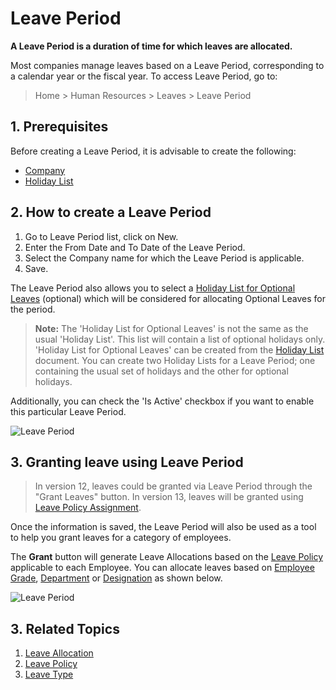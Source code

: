 
# Leave Period



**A Leave Period is a duration of time for which leaves are allocated.**


Most companies manage leaves based on a Leave Period, corresponding to a calendar year or the fiscal year. To access Leave Period, go to:


> Home > Human Resources > Leaves > Leave Period


## 1. Prerequisites


Before creating a Leave Period, it is advisable to create the following:


* [Company](/docs/en/setting-up/company-setup)
* [Holiday List](/docs/en/human-resources/holiday-list)


## 2. How to create a Leave Period


1. Go to Leave Period list, click on New.
2. Enter the From Date and To Date of the Leave Period.
3. Select the Company name for which the Leave Period is applicable.
4. Save.


The Leave Period also allows you to select a [Holiday List for Optional Leaves](/docs/en/human-resources/holiday-list) (optional) which will be considered for allocating Optional Leaves for the period.


> **Note:** The 'Holiday List for Optional Leaves' is not the same as the usual 'Holiday List'. This list will contain a list of optional holidays only. 'Holiday List for Optional Leaves' can be created from the [Holiday List](/docs/en/human-resources/holiday-list) document. You can create two Holiday Lists for a Leave Period; one containing the usual set of holidays and the other for optional holidays.


Additionally, you can check the 'Is Active' checkbox if you want to enable this particular Leave Period.


![Leave Period](/files/leave-period.png)


## 3. Granting leave using Leave Period


> In version 12, leaves could be granted via Leave Period through the "Grant Leaves" button. In version 13, leaves will be granted using [Leave Policy Assignment](/docs/en/human-resources/leave-policy-assignment).


Once the information is saved, the Leave Period will also be used as a tool to help you grant leaves for a category of employees.


The **Grant** button will generate Leave Allocations based on the [Leave Policy](/docs/en/human-resources/leave-policy) applicable to each Employee. You can allocate leaves based on [Employee Grade](/docs/en/human-resources/employee-grade), [Department](/docs/en/human-resources/department) or [Designation](/docs/en/human-resources/designation) as shown below.


![Leave Period](/files/grant-button.gif)


## 3. Related Topics


1. [Leave Allocation](/docs/en/human-resources/leave-allocation)
2. [Leave Policy](/docs/en/human-resources/leave-policy)
3. [Leave Type](/docs/en/human-resources/leave-type)




